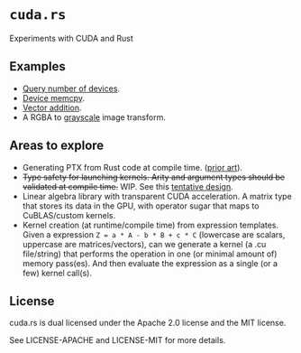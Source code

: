 # `cuda.rs`

Experiments with CUDA and Rust

## Examples

- [Query number of devices](/examples/query.rs).
- [Device memcpy](/tests/memcpy.rs).
- [Vector addition](/tests/add.rs).
- A RGBA to [grayscale](/examples/gray.rs) image transform.

## Areas to explore

- Generating PTX from Rust code at compile time. ([prior art]).
- ~~Type safety for launching kernels. Arity and argument types should be validated at compile
  time.~~ WIP. See this [tentative design](design/single-source.md).
- Linear algebra library with transparent CUDA acceleration. A matrix type that stores its data
  in the GPU, with operator sugar that maps to CuBLAS/custom kernels.
- Kernel creation (at runtime/compile time) from expression templates. Given a expression
  `Z = a * A - b * B + c * C` (lowercase are scalars, uppercase are matrices/vectors), can we
  generate a kernel (a .cu file/string) that performs the operation in one (or minimal amount of)
  memory pass(es). And then evaluate the expression as a single (or a few) kernel call(s).

[linalg]: https://github.com/japaric/linalg.rs
[prior art]: http://blog.theincredibleholk.org/blog/2012/12/05/compiling-rust-for-gpus/

## License

cuda.rs is dual licensed under the Apache 2.0 license and the MIT license.

See LICENSE-APACHE and LICENSE-MIT for more details.
